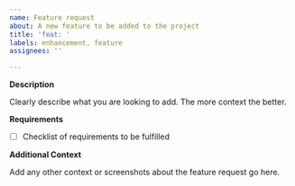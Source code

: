 ```yaml
---
name: Feature request
about: A new feature to be added to the project
title: 'feat: '
labels: enhancement, feature
assignees: ''

---
```


**Description**

Clearly describe what you are looking to add. The more context the better.

**Requirements**

- [ ] Checklist of requirements to be fulfilled

**Additional Context**

Add any other context or screenshots about the feature request go here.
